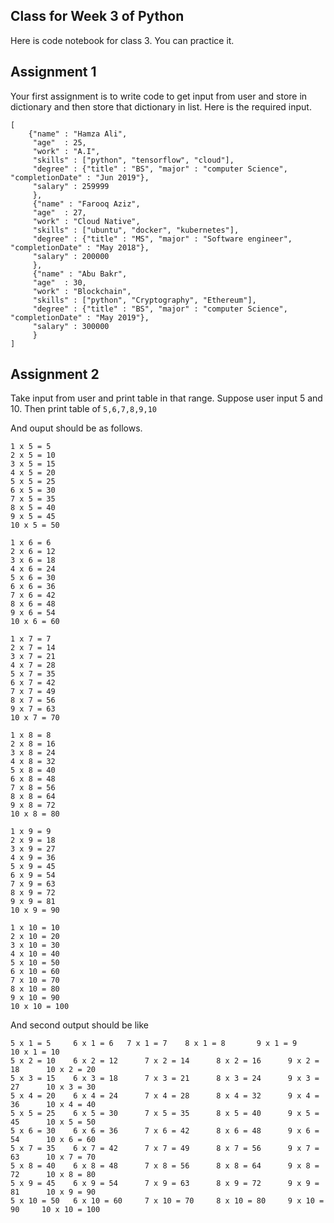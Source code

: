 ## Class for Week 3 of Python
Here is code notebook for class 3. You can practice it.
## Assignment 1
Your first assignment is to write code to get input from user and store in dictionary and then store that dictionary in list.
Here is the required input.
```
[
    {"name" : "Hamza Ali",
     "age"  : 25,
     "work" : "A.I",
     "skills" : ["python", "tensorflow", "cloud"],
     "degree" : {"title" : "BS", "major" : "computer Science", "completionDate" : "Jun 2019"},
     "salary" : 259999
     },
     {"name" : "Farooq Aziz",
     "age"  : 27,
     "work" : "Cloud Native",
     "skills" : ["ubuntu", "docker", "kubernetes"],
     "degree" : {"title" : "MS", "major" : "Software engineer", "completionDate" : "May 2018"},
     "salary" : 200000
     },
     {"name" : "Abu Bakr",
     "age"  : 30,
     "work" : "Blockchain",
     "skills" : ["python", "Cryptography", "Ethereum"],
     "degree" : {"title" : "BS", "major" : "computer Science", "completionDate" : "May 2019"},
     "salary" : 300000
     }
]
```
## Assignment 2
Take input from user and print table in that range. Suppose user input 5 and 10. Then print table of `5,6,7,8,9,10`

And ouput should be as follows.
```
1 x 5 = 5
2 x 5 = 10
3 x 5 = 15
4 x 5 = 20
5 x 5 = 25
6 x 5 = 30
7 x 5 = 35
8 x 5 = 40
9 x 5 = 45
10 x 5 = 50

1 x 6 = 6
2 x 6 = 12
3 x 6 = 18
4 x 6 = 24
5 x 6 = 30
6 x 6 = 36
7 x 6 = 42
8 x 6 = 48
9 x 6 = 54
10 x 6 = 60

1 x 7 = 7
2 x 7 = 14
3 x 7 = 21
4 x 7 = 28
5 x 7 = 35
6 x 7 = 42
7 x 7 = 49
8 x 7 = 56
9 x 7 = 63
10 x 7 = 70

1 x 8 = 8
2 x 8 = 16
3 x 8 = 24
4 x 8 = 32
5 x 8 = 40
6 x 8 = 48
7 x 8 = 56
8 x 8 = 64
9 x 8 = 72
10 x 8 = 80

1 x 9 = 9
2 x 9 = 18
3 x 9 = 27
4 x 9 = 36
5 x 9 = 45
6 x 9 = 54
7 x 9 = 63
8 x 9 = 72
9 x 9 = 81
10 x 9 = 90

1 x 10 = 10
2 x 10 = 20
3 x 10 = 30
4 x 10 = 40
5 x 10 = 50
6 x 10 = 60
7 x 10 = 70
8 x 10 = 80
9 x 10 = 90
10 x 10 = 100
```
And second output should be like
```
5 x 1 = 5	  6 x 1 = 6	  7 x 1 = 7	   8 x 1 = 8	   9 x 1 = 9	   10 x 1 = 10	  
5 x 2 = 10	  6 x 2 = 12	  7 x 2 = 14	  8 x 2 = 16	  9 x 2 = 18	  10 x 2 = 20	  
5 x 3 = 15	  6 x 3 = 18	  7 x 3 = 21	  8 x 3 = 24	  9 x 3 = 27	  10 x 3 = 30	  
5 x 4 = 20	  6 x 4 = 24	  7 x 4 = 28	  8 x 4 = 32	  9 x 4 = 36	  10 x 4 = 40	  
5 x 5 = 25	  6 x 5 = 30	  7 x 5 = 35	  8 x 5 = 40	  9 x 5 = 45	  10 x 5 = 50	  
5 x 6 = 30	  6 x 6 = 36	  7 x 6 = 42	  8 x 6 = 48	  9 x 6 = 54	  10 x 6 = 60	  
5 x 7 = 35	  6 x 7 = 42	  7 x 7 = 49	  8 x 7 = 56	  9 x 7 = 63	  10 x 7 = 70	  
5 x 8 = 40	  6 x 8 = 48	  7 x 8 = 56	  8 x 8 = 64	  9 x 8 = 72	  10 x 8 = 80	  
5 x 9 = 45	  6 x 9 = 54	  7 x 9 = 63	  8 x 9 = 72	  9 x 9 = 81	  10 x 9 = 90	  
5 x 10 = 50	  6 x 10 = 60	  7 x 10 = 70	  8 x 10 = 80	  9 x 10 = 90	  10 x 10 = 100	  
```















